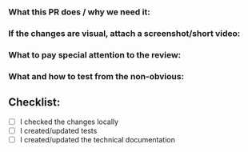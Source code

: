 ### What this PR does / why we need it:


### If the changes are visual, attach a screenshot/short video:


### What to pay special attention to the review:


### What and how to test from the non-obvious:


## Checklist:

- [ ]  I checked the changes locally
- [ ]  I created/updated tests
- [ ]  I created/updated the technical documentation
